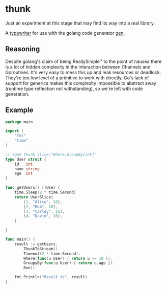 # thunk
Just an experiment at this stage that may find its way into a real library.

A [typewriter](https://github.com/clipperhouse/typewriter) for use with the golang code generator [gen](https://github.com/clipperhouse/gen).

## Reasoning
Despite golang's claim of being ReallySimple™ to the point of nausea there is a lot of hidden complexity in the interaction between Channels and Goroutines. It's very easy to mess this up and leak resources or deadlock. They're too low level of a primitive to work with directly. Go's lack of support for generics makes this complexity impossible to abstract away (runtime type reflection not withstanding), so we're left with code generation.

## Example

```go
package main

import (
	"fmt"
	"time"
)

// +gen thunk slice:"Where,GroupBy[int]"
type User struct {
	id   int
	name string
	age  int
}

func getUsers() []User {
	time.Sleep(2 * time.Second)
	return UserSlice{
		{1, "Alice", 18},
		{2, "Bob", 18},
		{3, "Carley", 21},
		{4, "David", 16},
	}

}

func main() {
	result := getUsers.
		ThunkToStream().
		Timeout(2 * time.Second).
		Where(func(u User) { return u >= 18 }).
		GroupyBy(func(u User) { return u.age }).
		Run()

	fmt.Println("Result is", result)
}

```
